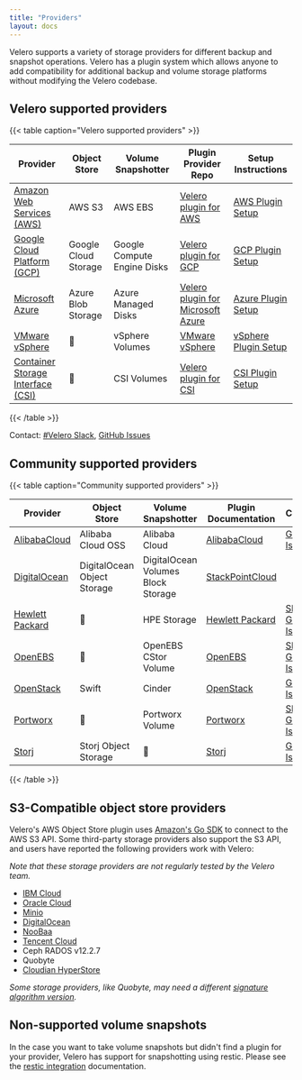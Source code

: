 ```yaml
---
title: "Providers"
layout: docs
---
```


Velero supports a variety of storage providers for different backup and snapshot operations. Velero has a plugin system which allows anyone to add compatibility for additional backup and volume storage platforms without modifying the Velero codebase.

## Velero supported providers

{{< table caption="Velero supported providers" >}}

| Provider                          | Object Store        | Volume Snapshotter           | Plugin Provider Repo                    | Setup Instructions            |
|-----------------------------------|---------------------|------------------------------|-----------------------------------------|-------------------------------|
| [Amazon Web Services (AWS)](https://aws.amazon.com)    | AWS S3              | AWS EBS                      | [Velero plugin for AWS](https://github.com/adi-bhardwaj/velero-modified-plugin-for-aws)              | [AWS Plugin Setup](https://github.com/adi-bhardwaj/velero-modified-plugin-for-aws#setup)        |
| [Google Cloud Platform (GCP)](https://cloud.google.com) | Google Cloud Storage| Google Compute Engine Disks  | [Velero plugin for GCP](https://github.com/adi-bhardwaj/velero-modified-plugin-for-gcp)             | [GCP Plugin Setup](https://github.com/adi-bhardwaj/velero-modified-plugin-for-gcp#setup)        |
| [Microsoft Azure](https://azure.com)              | Azure Blob Storage  | Azure Managed Disks          | [Velero plugin for Microsoft Azure](https://github.com/adi-bhardwaj/velero-modified-plugin-for-microsoft-azure) | [Azure Plugin Setup](https://github.com/adi-bhardwaj/velero-modified-plugin-for-microsoft-azure#setup)      |
| [VMware vSphere](https://github.com/adi-bhardwaj/velero-modified-plugin-for-vsphere)              | 🚫                  | vSphere Volumes              | [VMware vSphere](https://github.com/adi-bhardwaj/velero-modified-plugin-for-vsphere)                    | [vSphere Plugin Setup](https://github.com/adi-bhardwaj/velero-modified-plugin-for-vsphere#velero-plugin-for-vsphere-installation-and-configuration-details)    |
| [Container Storage Interface (CSI)](https://github.com/adi-bhardwaj/velero-modified-plugin-for-csi/)| 🚫                 | CSI Volumes                  | [Velero plugin for CSI](https://github.com/adi-bhardwaj/velero-modified-plugin-for-csi/)             | [CSI Plugin Setup](https://github.com/adi-bhardwaj/velero-modified-plugin-for-csi#kinds-of-plugins-included)        |
{{< /table >}}

Contact: [#Velero Slack](https://kubernetes.slack.com/messages/velero), [GitHub Issues](https://github.com/adi-bhardwaj/velero-modified/issues)

## Community supported providers
{{< table caption="Community supported providers" >}}

| Provider                  | Object Store                 | Volume Snapshotter                 | Plugin Documentation   | Contact                         |
|---------------------------|------------------------------|------------------------------------|------------------------|---------------------------------|
| [AlibabaCloud](https://www.alibabacloud.com/)        | Alibaba Cloud OSS            | Alibaba Cloud                      | [AlibabaCloud](https://github.com/AliyunContainerService/velero-plugin)     | [GitHub Issue](https://github.com/AliyunContainerService/velero-plugin/issues)              |
| [DigitalOcean](https://www.digitalocean.com/)        | DigitalOcean Object Storage  | DigitalOcean Volumes Block Storage | [StackPointCloud](https://github.com/StackPointCloud/ark-plugin-digitalocean)  |                                 |
| [Hewlett Packard](https://www.hpe.com/us/en/storage.html)     | 🚫                           | HPE Storage                        | [Hewlett Packard](https://github.com/hpe-storage/velero-plugin)  | [Slack](https://slack.hpedev.io/), [GitHub Issue](https://github.com/hpe-storage/velero-plugin/issues) |
| [OpenEBS](https://openebs.io/)             | 🚫                           | OpenEBS CStor Volume               | [OpenEBS](https://github.com/openebs/velero-plugin)          | [Slack](https://openebs-community.slack.com/), [GitHub Issue](https://github.com/openebs/velero-plugin/issues) |
| [OpenStack](https://www.openstack.org/) | Swift | Cinder | [OpenStack](https://github.com/Lirt/velero-plugin-for-openstack) | [GitHub Issue](https://github.com/Lirt/velero-plugin-for-openstack/issues) |
| [Portworx](https://portworx.com/)            | 🚫                           | Portworx Volume                    | [Portworx](https://docs.portworx.com/scheduler/kubernetes/ark.html)         | [Slack](https://portworx.slack.com/messages/px-k8s), [GitHub Issue](https://github.com/portworx/ark-plugin/issues) |
| [Storj](https://storj.io)               | Storj Object Storage         | 🚫                                 | [Storj](https://github.com/storj-thirdparty/velero-plugin)            | [GitHub Issue](https://github.com/storj-thirdparty/velero-plugin/issues)              |
{{< /table >}}

## S3-Compatible object store providers

Velero's AWS Object Store plugin uses [Amazon's Go SDK][0] to connect to the AWS S3 API. Some third-party storage providers also support the S3 API, and users have reported the following providers work with Velero:

_Note that these storage providers are not regularly tested by the Velero team._

 * [IBM Cloud][1]
 * [Oracle Cloud][2]
 * [Minio][3]
 * [DigitalOcean][4]
 * [NooBaa][5]
 * [Tencent Cloud][7]
 * Ceph RADOS v12.2.7
 * Quobyte
 * [Cloudian HyperStore][38]

_Some storage providers, like Quobyte, may need a different [signature algorithm version][6]._

## Non-supported volume snapshots

In the case you want to take volume snapshots but didn't find a plugin for your provider, Velero has support for snapshotting using restic. Please see the [restic integration][30] documentation.

[0]: https://github.com/aws/aws-sdk-go/aws
[1]: contributions/ibm-config.md
[2]: contributions/oracle-config.md
[3]: contributions/minio.md
[4]: https://github.com/StackPointCloud/ark-plugin-digitalocean
[5]: http://www.noobaa.com/
[6]: https://github.com/adi-bhardwaj/velero-modified-plugin-for-aws/blob/main/backupstoragelocation.md
[7]: contributions/tencent-config.md
[25]: https://github.com/hpe-storage/velero-plugin
[30]: restic.md
[36]: https://github.com/adi-bhardwaj/velero-modified-plugin-for-gcp#setup
[38]: https://www.cloudian.com/
